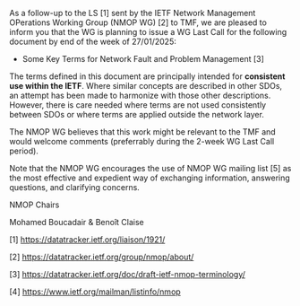 As a follow-up to the LS [1] sent by the IETF Network Management OPerations Working Group (NMOP WG) [2] to TMF,
we are pleased to inform you that the WG is planning to issue a WG Last Call for the following document by end of the week of 27/01/2025: 

*	Some Key Terms for Network Fault and Problem Management [3]

The terms defined in this document are principally intended for
   **consistent use within the IETF**. Where similar concepts are described
   in other SDOs, an attempt has been made to harmonize with those
   other descriptions. However, there is care needed where terms are not used
   consistently between SDOs or where terms are applied outside the
   network layer.

The NMOP WG believes that this work might be relevant to the TMF and would welcome comments (preferrably during the 2-week WG Last Call period).

Note that the NMOP WG encourages the use of NMOP WG mailing list [5] as the most effective and expedient way of exchanging information, answering questions, and clarifying concerns.


NMOP Chairs

Mohamed Boucadair & Benoît Claise


[1] https://datatracker.ietf.org/liaison/1921/

[2] https://datatracker.ietf.org/group/nmop/about/

[3] https://datatracker.ietf.org/doc/draft-ietf-nmop-terminology/

[4] https://www.ietf.org/mailman/listinfo/nmop
